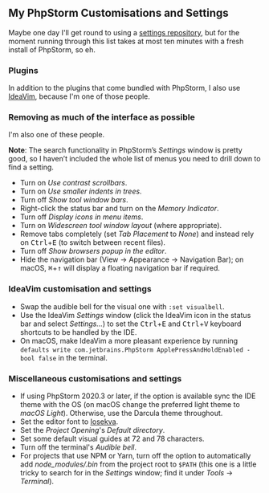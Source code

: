 <!--
  # This file is distributed under under the Creative Commons
  # Attribution 4.0 International License. To view a copy of this
  # license, please visit <http://creativecommons.org/licenses/by/4.0/>.

  description: Read Damien Dart's notes on setting up and using PhpStorm.
  title: PhpStorm Notes
  twigTemplate: .templates/notes-base.html.twig
-->

My PhpStorm Customisations and Settings
---------------------------------------

Maybe one day I'll get round to using a [settings repository][1], but
for the moment running through this list takes at most ten minutes with
a fresh install of PhpStorm, so eh.

[1]: <https://www.jetbrains.com/help/phpstorm/sharing-your-ide-settings.html#settings-repository>

### Plugins

In addition to the plugins that come bundled with PhpStorm, I also use
[IdeaVim][2], because I'm one of those people.

[2]: <https://github.com/JetBrains/ideavim>

### Removing as much of the interface as possible

I'm also one of these people.

<div class="admonition admonition--info">
  <p><b>Note</b>: The search functionality in PhpStorm’s
    <em>Settings</em> window is pretty good, so I haven’t included the
    whole list of menus you need to drill down to find a setting.</p>
</div>

  - Turn on *Use contrast scrollbars*.
  - Turn on *Use smaller indents in trees*.
  - Turn off *Show tool window bars*.
  - Right-click the status bar and turn on the *Memory Indicator*.
  - Turn off *Display icons in menu items*.
  - Turn on *Widescreen tool window layout* (where appropriate).
  - Remove tabs completely (set *Tab Placement* to *None*) and instead
    rely on <kbd>Ctrl</kbd>+<kbd>E</kbd> (to switch between recent
    files).
  - Turn off *Show browsers popup in the editor*.
  - Hide the navigation bar (<span class="os-menu-item">View</span>
    &rarr; <span class="os-menu-item">Appearance</span> &rarr;
    <span class="os-menu-item">Navigation Bar</span>); on macOS,
    <kbd>&#8984;</kbd>+<kbd>&uarr;</kbd> will display a floating
    navigation bar if required.

### IdeaVim customisation and settings

  - Swap the audible bell for the visual one with `:set visualbell`.
  - Use the IdeaVim _Settings_ window (click the IdeaVim icon in the
    status bar and select _Settings..._) to set the
    <kbd>Ctrl</kbd>+<kbd>E</kbd> and <kbd>Ctrl</kbd>+<kbd>V</kbd>
    keyboard shortcuts to be handled by the IDE.
  - On macOS, make IdeaVim a more pleasant experience by running
    `defaults write com.jetbrains.PhpStorm ApplePressAndHoldEnabled
    -bool false` in the terminal.

### Miscellaneous customisations and settings

  - If using PhpStorm 2020.3 or later, if the option is available sync
    the IDE theme with the OS (on macOS change the preferred light theme
    to *macOS Light*). Otherwise, use the Darcula theme throughout.
  - Set the editor font to [Iosekva][3].
  - Set the *Project Opening*'s *Default directory*.
  - Set some default visual guides at 72 and 78 characters.
  - Turn off the terminal's *Audible bell*.
  - For projects that use NPM or Yarn, turn off the option to automatically
    add *node_modules/.bin* from the project root to `$PATH` (this one
    is a little tricky to search for in the *Settings* window; find it
    under *Tools* &rarr; *Terminal*).

[3]: <https://typeof.net/Iosevka/>
